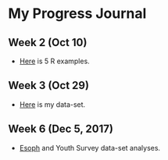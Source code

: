 # My Progress Journal

## Week 2 (Oct 10)

+ [Here](files/ozgegenchw1.html) is 5 R examples.

## Week 3 (Oct 29)

+ [Here](files/ozgegenchw2.html) is my data-set.

## Week 6 (Dec 5, 2017)

+ [Esoph](files/Assignment_ESOPH.html) and Youth Survey data-set analyses.
